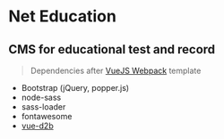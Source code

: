 # Net Education

## CMS for educational test and record

> Dependencies after [VueJS Webpack](http://vuejs-templates.github.io/webpack/) template
- Bootstrap (jQuery, popper.js)
- node-sass
- sass-loader
- fontawesome
- [vue-d2b](http://d2bjs.org)
